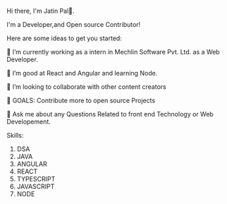 Hi there, I'm Jatin Pal👋.

I'm a Developer,and Open source Contributor!

Here are some ideas to get you started:

🔭 I’m currently working as a intern in Mechlin Software Pvt. Ltd. as a Web Developer.

🌱 I’m good at React and Angular and learning Node.

👯 I’m looking to collaborate with other content creators

🤔 GOALS: Contribute more to open source Projects

💬 Ask me about any Questions Related to front end Technology or Web Developement.

Skills: 
1. DSA
2. JAVA
3. ANGULAR
4. REACT
5. TYPESCRIPT
6. JAVASCRIPT
7. NODE
